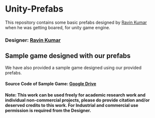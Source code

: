 # Unity-Prefabs
This repository contains some basic prefabs designed by [Ravin Kumar](https://mr-ravin.github.io) when he was getting boared, for unity game engine.
### Designer: [Ravin Kumar](https://mr-ravin.github.io)

## Sample game designed with our prefabs
We have also provided a sample game designed using our provided prefabs.

#### Source Code of Sample Game: [Google Drive](https://drive.google.com/open?id=19KyLccLGznCzkypTnU9Hr4lDk_ezN0sT)

#### Note: This work can be used freely for academic research work and individual non-commercial projects, please do provide citation and/or deserved credits to this work. For Industrial and commercial use permission is required from the Designer.
